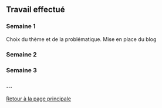 ## Travail effectué 

### Semaine 1
Choix du thème et de la problématique.
Mise en place du blog
### Semaine 2
### Semaine 3
### ...

<a href="index.html"> Retour à la page principale </a>
